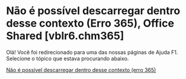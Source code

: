 
# Não é possível descarregar dentro desse contexto (Erro 365), Office Shared [vblr6.chm365]

Olá! Você foi redirecionado para uma das nossas páginas de Ajuda F1. Selecione o tópico que estava procurando abaixo.

[Não é possível descarregar dentro desse contexto (erro 365)](http://msdn.microsoft.com/library/845a5c20-95d1-4920-eb1c-df62dbefc97b%28Office.15%29.aspx)
